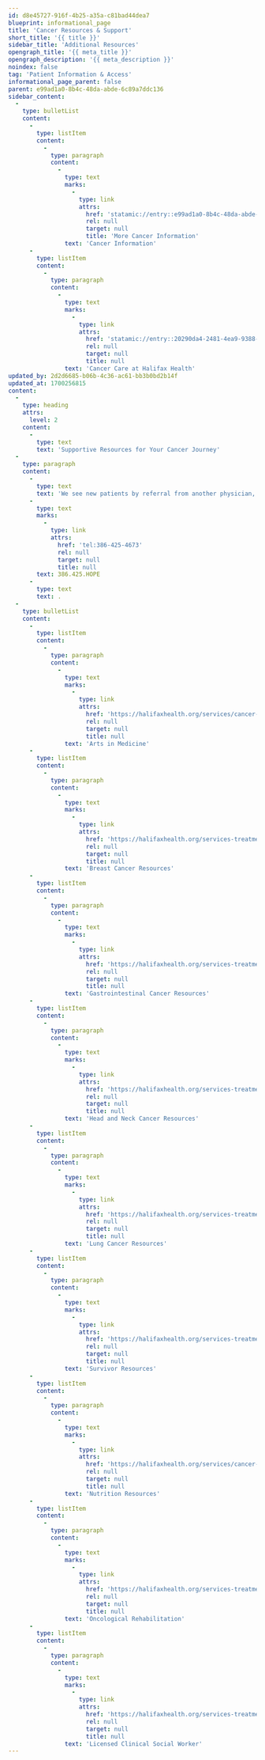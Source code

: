 ```yaml
---
id: d8e45727-916f-4b25-a35a-c81bad44dea7
blueprint: informational_page
title: 'Cancer Resources & Support'
short_title: '{{ title }}'
sidebar_title: 'Additional Resources'
opengraph_title: '{{ meta_title }}'
opengraph_description: '{{ meta_description }}'
noindex: false
tag: 'Patient Information & Access'
informational_page_parent: false
parent: e99ad1a0-8b4c-48da-abde-6c89a7ddc136
sidebar_content:
  -
    type: bulletList
    content:
      -
        type: listItem
        content:
          -
            type: paragraph
            content:
              -
                type: text
                marks:
                  -
                    type: link
                    attrs:
                      href: 'statamic://entry::e99ad1a0-8b4c-48da-abde-6c89a7ddc136'
                      rel: null
                      target: null
                      title: 'More Cancer Information'
                text: 'Cancer Information'
      -
        type: listItem
        content:
          -
            type: paragraph
            content:
              -
                type: text
                marks:
                  -
                    type: link
                    attrs:
                      href: 'statamic://entry::20290da4-2481-4ea9-9388-26f08452a89d'
                      rel: null
                      target: null
                      title: null
                text: 'Cancer Care at Halifax Health'
updated_by: 2d2d6685-b06b-4c36-ac61-bb3b0bd2b14f
updated_at: 1700256815
content:
  -
    type: heading
    attrs:
      level: 2
    content:
      -
        type: text
        text: 'Supportive Resources for Your Cancer Journey'
  -
    type: paragraph
    content:
      -
        type: text
        text: 'We see new patients by referral from another physician, and we also welcome the opportunity to provide second opinions. If you have a diagnosis that you feel would benefit from treatment by Halifax Health - Cancer Center for Hope, please have your primary care physician or referring specialist contact us at '
      -
        type: text
        marks:
          -
            type: link
            attrs:
              href: 'tel:386-425-4673'
              rel: null
              target: null
              title: null
        text: 386.425.HOPE
      -
        type: text
        text: .
  -
    type: bulletList
    content:
      -
        type: listItem
        content:
          -
            type: paragraph
            content:
              -
                type: text
                marks:
                  -
                    type: link
                    attrs:
                      href: 'https://halifaxhealth.org/services/cancer-care/art-program/'
                      rel: null
                      target: null
                      title: null
                text: 'Arts in Medicine'
      -
        type: listItem
        content:
          -
            type: paragraph
            content:
              -
                type: text
                marks:
                  -
                    type: link
                    attrs:
                      href: 'https://halifaxhealth.org/services-treatments/our-services/cancer-care/meet-our-navigators/breast-cancer-navigation/'
                      rel: null
                      target: null
                      title: null
                text: 'Breast Cancer Resources'
      -
        type: listItem
        content:
          -
            type: paragraph
            content:
              -
                type: text
                marks:
                  -
                    type: link
                    attrs:
                      href: 'https://halifaxhealth.org/services-treatments/our-services/cancer-care/meet-our-navigators/gastrointestinal-cancer-navigator/'
                      rel: null
                      target: null
                      title: null
                text: 'Gastrointestinal Cancer Resources'
      -
        type: listItem
        content:
          -
            type: paragraph
            content:
              -
                type: text
                marks:
                  -
                    type: link
                    attrs:
                      href: 'https://halifaxhealth.org/services-treatments/our-services/cancer-care/meet-our-navigators/navigation/'
                      rel: null
                      target: null
                      title: null
                text: 'Head and Neck Cancer Resources'
      -
        type: listItem
        content:
          -
            type: paragraph
            content:
              -
                type: text
                marks:
                  -
                    type: link
                    attrs:
                      href: 'https://halifaxhealth.org/services-treatments/our-services/cancer-care/meet-our-navigators/headneck-lung-navigation/'
                      rel: null
                      target: null
                      title: null
                text: 'Lung Cancer Resources'
      -
        type: listItem
        content:
          -
            type: paragraph
            content:
              -
                type: text
                marks:
                  -
                    type: link
                    attrs:
                      href: 'https://halifaxhealth.org/services-treatments/our-services/cancer-care/meet-our-navigators/patient-navigator-survivorship/'
                      rel: null
                      target: null
                      title: null
                text: 'Survivor Resources'
      -
        type: listItem
        content:
          -
            type: paragraph
            content:
              -
                type: text
                marks:
                  -
                    type: link
                    attrs:
                      href: 'https://halifaxhealth.org/services/cancer-care/nutrition/'
                      rel: null
                      target: null
                      title: null
                text: 'Nutrition Resources'
      -
        type: listItem
        content:
          -
            type: paragraph
            content:
              -
                type: text
                marks:
                  -
                    type: link
                    attrs:
                      href: 'https://halifaxhealth.org/services-treatments/our-services/cancer-care/meet-our-navigators/oncology-rehabilitation-navigator/'
                      rel: null
                      target: null
                      title: null
                text: 'Oncological Rehabilitation'
      -
        type: listItem
        content:
          -
            type: paragraph
            content:
              -
                type: text
                marks:
                  -
                    type: link
                    attrs:
                      href: 'https://halifaxhealth.org/services-treatments/our-services/cancer-care/meet-our-navigators/licensed-clinical-social-worker/'
                      rel: null
                      target: null
                      title: null
                text: 'Licensed Clinical Social Worker'
---
```

